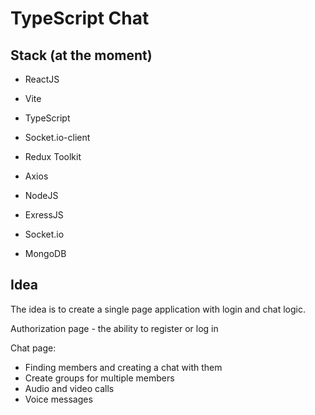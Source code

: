 # TypeScript Chat

## Stack (at the moment)

- ReactJS
- Vite
- TypeScript
- Socket.io-client
- Redux Toolkit
- Axios

- NodeJS
- ExressJS
- Socket.io
- MongoDB

## Idea

The idea is to create a single page application with login and chat logic.

Authorization page - the ability to register or log in

Chat page:

- Finding members and creating a chat with them
- Create groups for multiple members
- Audio and video calls
- Voice messages